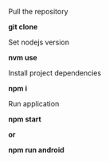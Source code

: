 Pull the repository

**git clone**

Set nodejs version

**nvm use**

Install project dependencies

**npm i**

Run application

**npm start**

**or**

**npm run android**
